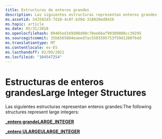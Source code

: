 ```yaml
---
title: Estructuras de enteros grandes
description: Las siguientes estructuras representan enteros grandes
ms.assetid: 543592d3-7d18-4c8f-b39d-318820ed8426
ms.topic: article
ms.date: 05/31/2018
ms.openlocfilehash: 09465ed169d98d90c70ee66af99309080cc39295
ms.sourcegitcommit: 35bb565804eaeed7ac5503595753f59d120076dd
ms.translationtype: MT
ms.contentlocale: es-ES
ms.lasthandoff: 02/09/2021
ms.locfileid: "104547254"
---
```

# <a name="large-integer-structures"></a><span data-ttu-id="5c655-103">Estructuras de enteros grandes</span><span class="sxs-lookup"><span data-stu-id="5c655-103">Large Integer Structures</span></span>

<span data-ttu-id="5c655-104">Las siguientes estructuras representan enteros grandes:</span><span class="sxs-lookup"><span data-stu-id="5c655-104">The following structures represent large integers:</span></span>

<dl>
  <dt>
    
  [<span data-ttu-id="5c655-105">**\_entero grande**</span><span class="sxs-lookup"><span data-stu-id="5c655-105">**LARGE\_INTEGER**</span></span>](/windows/win32/api/winnt/ns-winnt-large_integer-r1)
  </dt>
  <dt>
  
  [<span data-ttu-id="5c655-106">**\_entero ULARGE**</span><span class="sxs-lookup"><span data-stu-id="5c655-106">**ULARGE\_INTEGER**</span></span>](/windows/win32/api/winnt/ns-winnt-ularge_integer-r1)
  </dt>
</dl>
